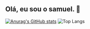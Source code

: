 ## Olá, eu sou o samuel. 👋

[![Anurag's GitHub stats](https://github-readme-stats.vercel.app/api?username=SamueldeSzr&show_icons=true&theme=react)](https://github.com/SamueldeSzr/github-readme-stats)
![Top Langs](https://github-readme-stats.vercel.app/api/top-langs/?username=SamueldeSzr&layout=compact&show_icons=true&theme=react)
